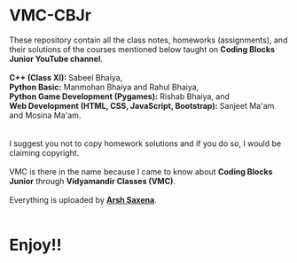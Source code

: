 # VMC-CBJr
These repository contain all the class notes, homeworks (assignments), and their solutions of the courses mentioned below taught on <b>Coding Blocks Junior YouTube channel</b>.<br><br>
<b>C++ (Class XI): </b>Sabeel Bhaiya,<br>
<b>Python Basic:</b> Manmohan Bhaiya and Rahul Bhaiya, <br>
<b>Python Game Development (Pygames):</b> Rishab Bhaiya, and<br>
<b>Web Development (HTML, CSS, JavaScript, Bootstrap):</b> Sanjeet Ma'am and Mosina Ma'am.<br>
<br><br>
I suggest you not to copy homework solutions and if you do so, I would be claiming copyright.
<br><br>
VMC is there in the name because I came to know about <b>Coding Blocks Junior</b> through <b>Vidyamandir Classes (VMC)</b>. <br><br>
Everything is uploaded by <b><a href=https://www.instagram.com/arsh.saxena02>Arsh Saxena</a></b>.
<br><br>
<h1>Enjoy!!</h1>
